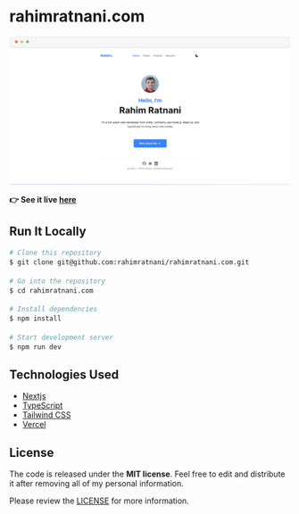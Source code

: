 # rahimratnani.com

![Screenshot](screenshot.jpg)

**:point_right: See it live [here](https://rahimratnani.com)**

## Run It Locally

```bash
# Clone this repository
$ git clone git@github.com:rahimratnani/rahimratnani.com.git

# Go into the repository
$ cd rahimratnani.com

# Install dependencies
$ npm install

# Start development server
$ npm run dev
```

## Technologies Used

- [Nextjs](https://nextjs.org/)
- [TypeScript](https://www.typescriptlang.org/)
- [Tailwind CSS](https://tailwindcss.com/)
- [Vercel](https://vercel.com/)

## License

The code is released under the **MIT license**. Feel free to edit and distribute it after removing all of my personal information.

Please review the [LICENSE](https://github.com/rahimratnani/rahimratnani.com/blob/main/LICENSE) for more information.
